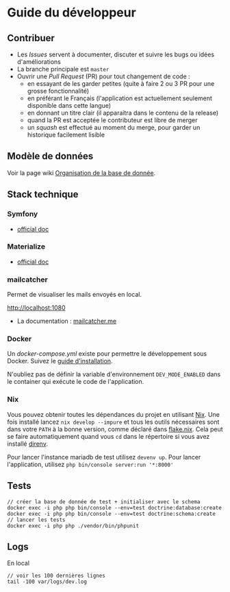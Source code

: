 # Guide du développeur

## Contribuer

* Les *Issues* servent à documenter, discuter et suivre les bugs ou idées d'améliorations
* La branche principale est `master`
* Ouvrir une *Pull Request* (PR) pour tout changement de code :
  * en essayant de les garder petites (quite à faire 2 ou 3 PR pour une grosse fonctionnalité)
  * en préférant le Français (l'application est actuellement seulement disponible dans cette langue)
  * en donnant un titre clair (il apparaitra dans le contenu de la release)
  * quand la PR est acceptée le contributeur est libre de merger
  * un *squash* est effectué au moment du merge, pour garder un historique facilement lisible

## Modèle de données

Voir la page wiki [Organisation de la base de donnée](https://github.com/elefan-grenoble/gestion-compte/wiki/Organisation-de-la-base-de-donn%C3%A9e).

## Stack technique

### Symfony

* [official doc](https://symfony.com/doc/current/index.html)

### Materialize

* [official doc](https://materializeweb.com/)

### mailcatcher

Permet de visualiser les mails envoyés en local.

[http://localhost:1080](http://localhost:1080/)

* La documentation : [mailcatcher.me](https://mailcatcher.me/)

### Docker

Un *docker-compose.yml* existe pour permettre le développement sous Docker. Suivez le [guide d'installation](install.local.md).

N'oubliez pas de définir la variable d'environnement `DEV_MODE_ENABLED` dans le container qui exécute le code de l'application.

### Nix

Vous pouvez obtenir toutes les dépendances du projet en utilisant [Nix](https://nixos.org/download.html). Une fois installé lancez `nix develop --impure` et tous les outils nécessaires sont dans votre `PATH` à la bonne version, comme déclaré dans [flake.nix](../flake.nix).
Cela peut se faire automatiquement quand vous `cd` dans le répertoire si vous avez installé [direnv](https://direnv.net/).

Pour lancer l'instance mariadb de test utilisez `devenv up`.
Pour lancer l'application, utilisez `php bin/console server:run '*:8000'`

## Tests

```shell
// créer la base de donnée de test + initialiser avec le schema
docker exec -i php php bin/console --env=test doctrine:database:create
docker exec -i php php bin/console --env=test doctrine:schema:create
// lancer les tests
docker exec -i php php ./vendor/bin/phpunit
```

## Logs

En local

```shell
// voir les 100 dernières lignes
tail -100 var/logs/dev.log
```
